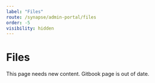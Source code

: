 ```yaml
---
label: "Files"
route: /synapse/admin-portal/files
order: -5
visibility: hidden
---
```

# Files

This page needs new content. Gitbook page is out of date.